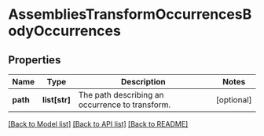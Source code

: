 # AssembliesTransformOccurrencesBodyOccurrences

## Properties
Name | Type | Description | Notes
------------ | ------------- | ------------- | -------------
**path** | **list[str]** | The path describing an occurrence to transform. | [optional] 

[[Back to Model list]](../README.md#documentation-for-models) [[Back to API list]](../README.md#documentation-for-api-endpoints) [[Back to README]](../README.md)


